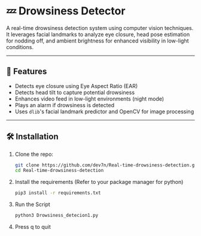 # 💤 Drowsiness Detector

A real-time drowsiness detection system using computer vision techniques. It leverages facial landmarks to analyze eye closure, head pose estimation for nodding off, and ambient brightness for enhanced visibility in low-light conditions.

---

## 🚀 Features

- Detects eye closure using Eye Aspect Ratio (EAR)
- Detects head tilt to capture potential drowsiness
- Enhances video feed in low-light environments (night mode)
- Plays an alarm if drowsiness is detected
- Uses `dlib`'s facial landmark predictor and OpenCV for image processing

---



## 🛠️ Installation

1. Clone the repo:
   ```bash
   git clone https://github.com/dev7n/Real-time-drowsiness-detection.git
   cd Real-time-drowsiness-detection

2. Install the requirements (Refer to your package manager for python)

   ```bash
   pip3 install -r requirements.txt
   ```
3. Run the Script

   ```bash
   python3 Drowsiness_detecion1.py
4. Press q to quit
